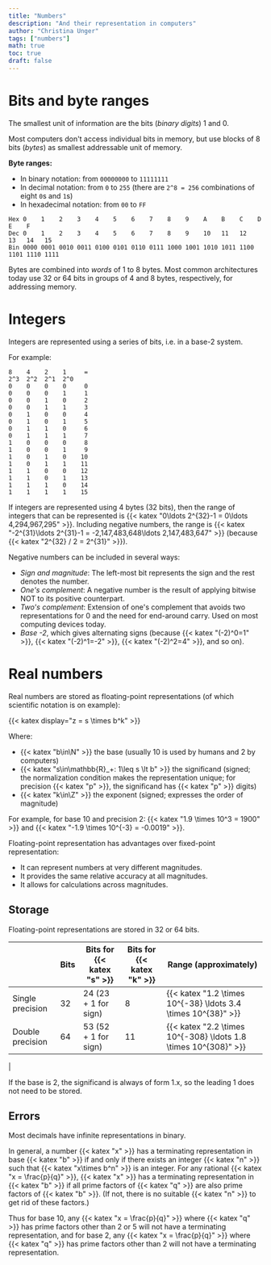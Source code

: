 ```yaml
---
title: "Numbers"
description: "And their representation in computers"
author: "Christina Unger"
tags: ["numbers"]
math: true
toc: true
draft: false
---
```


# Bits and byte ranges

The smallest unit of information are the bits (_binary digits_) 1 and 0.

Most computers don't access individual bits in memory, but use blocks of 8 bits (_bytes_) as smallest addressable unit of memory.

**Byte ranges:**

* In binary notation: from `00000000` to `11111111`
* In decimal notation: from `0` to `255` (there are `2^8 = 256` combinations of eight `0`s and `1`s)
* In hexadecimal notation: from `00` to `FF`

```
Hex 0    1    2    3    4    5    6    7    8    9    A    B    C    D    E    F
Dec 0    1    2    3    4    5    6    7    8    9    10   11   12   13   14   15
Bin 0000 0001 0010 0011 0100 0101 0110 0111 1000 1001 1010 1011 1100 1101 1110 1111
```

Bytes are combined into _words_ of 1 to 8 bytes. Most common architectures today use 32 or 64 bits in groups of 4 and 8 bytes, respectively, for addressing memory.

# Integers

Integers are represented using a series of bits, i.e. in a base-2 system.

For example:
```
8    4    2    1     =
2^3  2^2  2^1  2^0
0    0    0    0     0
0    0    0    1     1
0    0    1    0     2
0    0    1    1     3
0    1    0    0     4
0    1    0    1     5
0    1    1    0     6
0    1    1    1     7
1    0    0    0     8
1    0    0    1     9
1    0    1    0    10
1    0    1    1    11
1    1    0    0    12
1    1    0    1    13
1    1    1    0    14
1    1    1    1    15
```

If integers are represented using 4 bytes (32 bits), then the range of integers that can be represented is {{< katex "0\ldots 2^{32}-1 = 0\ldots 4\,294\,967\,295" >}}. Including negative numbers, the range is {{< katex "-2^{31}\ldots 2^{31}-1 = -2\,147\,483\,648\ldots 2\,147\,483\,647" >}} (because {{< katex "2^{32} / 2 = 2^{31}" >}}).

Negative numbers can be included in several ways:

* _Sign and magnitude_: The left-most bit represents the sign and the rest denotes the number.
* _One's complement_: A negative number is the result of applying bitwise NOT to its positive counterpart.
* _Two's complement_: Extension of one's complement that avoids two representations for 0 and the need for end-around carry. Used on most computing devices today.
* _Base -2_, which gives alternating signs (because {{< katex "(-2)^0=1" >}}, {{< katex "(-2)^1=-2" >}}, {{< katex "(-2)^2=4" >}}, and so on).

# Real numbers

Real numbers are stored as floating-point representations (of which scientific notation is on example):

{{< katex display="z = s \times b^k" >}}

Where:
* {{< katex "b\in\N" >}} the base (usually 10 is used by humans and 2 by computers)
* {{< katex "s\in\mathbb{R}_+: 1\leq s \lt b" >}} the significand (signed; the normalization condition makes the representation unique; for precision {{< katex "p" >}}, the significand has {{< katex "p" >}} digits)
* {{< katex "k\in\Z" >}} the exponent (signed; expresses the order of magnitude)

For example, for base 10 and precision 2: {{< katex "1.9 \times 10^3 = 1900" >}} and {{< katex "-1.9 \times 10^{-3} = -0.0019" >}}.

Floating-point representation has advantages over fixed-point representation:

* It can represent numbers at very different magnitudes.
* It provides the same relative accuracy at all magnitudes.
* It allows for calculations across magnitudes.

## Storage

Floating-point representations are stored in 32 or 64 bits.

|                  | Bits | Bits for {{< katex "s" >}} | Bits for {{< katex "k" >}} | Range (approximately) |
| ---------------- | ---------- | -------------------- | ------------- | ----- |
| Single precision | 32         | 24 (23 + 1 for sign) | 8             | {{< katex "1.2 \times 10^{-38} \ldots 3.4 \times 10^{38}" >}} |
| Double precision | 64         | 53 (52 + 1 for sign) | 11            | {{< katex "2.2 \times 10^{-308} \ldots 1.8 \times 10^{308}" >}}
 |

If the base is 2, the significand is always of form 1.x, so the leading 1 does not need to be stored.

## Errors

Most decimals have infinite representations in binary.

In general, a number {{< katex "x" >}} has a terminating representation in base {{< katex "b" >}} if and only if there exists an integer {{< katex "n" >}} such that {{< katex "x\times b^n" >}} is an integer.
For any rational {{< katex "x = \frac{p}{q}" >}}, {{< katex "x" >}} has a terminating representation in {{< katex "b" >}} if all prime factors of {{< katex "q" >}} are also prime factors of {{< katex "b" >}}. (If not, there is no suitable {{< katex "n" >}} to get rid of these factors.)

Thus for base 10, any {{< katex "x = \frac{p}{q}" >}} where {{< katex "q" >}} has prime factors other than 2 or 5 will not have a terminating representation, and for base 2, any {{< katex "x = \frac{p}{q}" >}} where {{< katex "q" >}} has prime factors other than 2 will not have a terminating representation.
